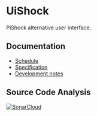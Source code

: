 # UiShock

PiShock alternative user interface.

## Documentation

- [Schedule](./documentation/schedule.md)
- [Specification](./documentation/specification.md)
- [Development notes](./documentation/development.md)

## Source Code Analysis

[![SonarCloud](https://sonarcloud.io/images/project_badges/sonarcloud-white.svg)](https://sonarcloud.io/summary/overall?id=m0b1d3v_UiShock)
